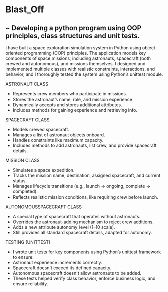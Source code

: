 # Blast_Off
~ Developing a python program using OOP principles, class structures and unit tests.
------------------------------------------------------------------------------------------------------------------------------------------------------------------------

I have built a space exploration simulation system in Python using object-oriented programming (OOP) principles. The application models key components of space missions, including astronauts, spacecraft (both crewed and autonomous), and missions themselves. I designed and implemented multiple classes with realistic constraints, interactions, and behavior, and I thoroughly tested the system using Python’s unittest module.

ASTRONAUT CLASS
- Represents crew members who participate in missions.
- Stores the astronaut’s name, role, and mission experience.
- Dynamically accepts and stores additional attributes.
- Includes methods for gaining experience and retrieving info.

SPACECRAFT CLASS 
- Models crewed spacecraft.
- Manages a list of astronaut objects onboard.
- Handles constraints like maximum capacity.
- Includes methods to add astronauts, list crew, and provide spacecraft details.

MISSION CLASS
- Simulates a space expedition.
- Tracks the mission name, destination, assigned spacecraft, and current status.
- Manages lifecycle transitions (e.g., launch → ongoing, complete → completed).
- Reflects realistic mission conditions, like requiring crew before launch.

AUTONOMOUSSPACECRAFT CLASS
- A special type of spacecraft that operates without astronauts.
- Overrides the astronaut-adding mechanism to reject crew additions.
- Adds a new attribute autonomy_level (1–10 scale).
- Still provides all standard spacecraft details, adapted for autonomy.

TESTING (UNITTEST) 
- I wrote unit tests for key components using Python’s unittest framework to ensure:
- Astronaut experience increments correctly.
- Spacecraft doesn't exceed its defined capacity.
- Autonomous spacecraft doesn't allow astronauts to be added.
- These tests helped verify class behavior, enforce business logic, and ensure reliability.
